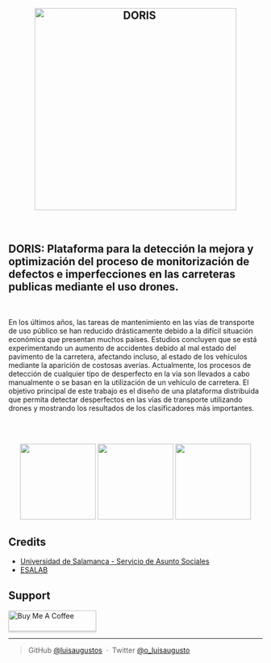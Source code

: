 <h2 align="center">
  <br>
  <a href="https://sas.usal.es/doris-plataforma-para-la-deteccion-la-mejora-y-optimizacion-del-proceso-de-monitorizacion-de-defectos-e-imperfecciones-en-las-carreteras-publicas-mediante-el-uso-drones/"><img src="https://sas.usal.es/wp-content/uploads/2022/03/DORIS.png" alt="DORIS" width="400"></a>
</h1>

<br>

## DORIS: Plataforma para la detección la mejora y optimización del proceso de monitorización de defectos e imperfecciones en las carreteras publicas mediante el uso drones.

<br>

En los últimos años, las tareas de mantenimiento en las vías de transporte de uso público se han reducido drásticamente debido a la difícil situación económica que presentan muchos países. Estudios concluyen que se está experimentando un aumento de accidentes debido al mal estado del pavimento de la carretera, afectando incluso, al estado de los vehículos mediante la aparición de costosas averías. Actualmente, los procesos de detección de cualquier tipo de desperfecto en la vía son llevados a cabo manualmente o se basan en la utilización de un vehículo de carretera. El objetivo principal de este trabajo es el diseño de una plataforma distribuida que permita detectar desperfectos en las vías de transporte utilizando drones y mostrando los resultados de los clasificadores más importantes.

<br>
<br>

<p align="center">
    <a>
        <img width="150" height="150" src="https://sas.usal.es/wp-content/uploads/2021/02/S-WEB-Goal-09-150x150.png" class="vc_single_image-img attachment-thumbnail" alt="" srcset="https://sas.usal.es/wp-content/uploads/2021/02/S-WEB-Goal-09-150x150.png 150w, https://sas.usal.es/wp-content/uploads/2021/02/S-WEB-Goal-09-450x450.png 450w, https://sas.usal.es/wp-content/uploads/2021/02/S-WEB-Goal-09-768x768.png 768w, https://sas.usal.es/wp-content/uploads/2021/02/S-WEB-Goal-09-700x700.png 700w, https://sas.usal.es/wp-content/uploads/2021/02/S-WEB-Goal-09-600x600.png 600w, https://sas.usal.es/wp-content/uploads/2021/02/S-WEB-Goal-09-250x250.png 250w, https://sas.usal.es/wp-content/uploads/2021/02/S-WEB-Goal-09-120x120.png 120w, https://sas.usal.es/wp-content/uploads/2021/02/S-WEB-Goal-09-512x512.png 512w, https://sas.usal.es/wp-content/uploads/2021/02/S-WEB-Goal-09.png 1500w" sizes="(max-width: 150px) 100vw, 150px">
    </a>
    <a>
        <img width="150" height="150" src="https://sas.usal.es/wp-content/uploads/2021/02/S-WEB-Goal-11-150x150.png" class="vc_single_image-img attachment-thumbnail" alt="" srcset="https://sas.usal.es/wp-content/uploads/2021/02/S-WEB-Goal-11-150x150.png 150w, https://sas.usal.es/wp-content/uploads/2021/02/S-WEB-Goal-11-450x450.png 450w, https://sas.usal.es/wp-content/uploads/2021/02/S-WEB-Goal-11-768x768.png 768w, https://sas.usal.es/wp-content/uploads/2021/02/S-WEB-Goal-11-700x700.png 700w, https://sas.usal.es/wp-content/uploads/2021/02/S-WEB-Goal-11-600x600.png 600w, https://sas.usal.es/wp-content/uploads/2021/02/S-WEB-Goal-11-250x250.png 250w, https://sas.usal.es/wp-content/uploads/2021/02/S-WEB-Goal-11-120x120.png 120w, https://sas.usal.es/wp-content/uploads/2021/02/S-WEB-Goal-11-512x512.png 512w, https://sas.usal.es/wp-content/uploads/2021/02/S-WEB-Goal-11.png 1500w" sizes="(max-width: 150px) 100vw, 150px">
    </a>
    <a>
        <img width="150" height="150" src="https://sas.usal.es/wp-content/uploads/2021/02/S-WEB-Goal-13-150x150.png" class="vc_single_image-img attachment-thumbnail" alt="" srcset="https://sas.usal.es/wp-content/uploads/2021/02/S-WEB-Goal-13-150x150.png 150w, https://sas.usal.es/wp-content/uploads/2021/02/S-WEB-Goal-13-450x450.png 450w, https://sas.usal.es/wp-content/uploads/2021/02/S-WEB-Goal-13-768x768.png 768w, https://sas.usal.es/wp-content/uploads/2021/02/S-WEB-Goal-13-700x700.png 700w, https://sas.usal.es/wp-content/uploads/2021/02/S-WEB-Goal-13-600x600.png 600w, https://sas.usal.es/wp-content/uploads/2021/02/S-WEB-Goal-13-250x250.png 250w, https://sas.usal.es/wp-content/uploads/2021/02/S-WEB-Goal-13-120x120.png 120w, https://sas.usal.es/wp-content/uploads/2021/02/S-WEB-Goal-13-512x512.png 512w, https://sas.usal.es/wp-content/uploads/2021/02/S-WEB-Goal-13.png 1500w" sizes="(max-width: 150px) 100vw, 150px">
    </a>
</p>

## Credits

- [Universidad de Salamanca - Servicio de Asunto Sociales](https://sas.usal.es)
- [ESALAB](https://esalab.es)

## Support

<a href="https://www.buymeacoffee.com/luisaugustos" target="_blank"><img src="https://www.buymeacoffee.com/assets/img/custom_images/purple_img.png" alt="Buy Me A Coffee" style="height: 41px !important;width: 174px !important;box-shadow: 0px 3px 2px 0px rgba(190, 190, 190, 0.5) !important;-webkit-box-shadow: 0px 3px 2px 0px rgba(190, 190, 190, 0.5) !important;" ></a>

---

> GitHub [@luisaugustos](https://github.com/luisaugustos)  · 
> Twitter [@o_luisaugusto](https://twitter.com/o_luisaugusto)
